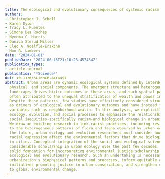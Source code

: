 ```yaml
---
title: The ecological and evolutionary consequences of systemic racism in urban environments
authors:
- Christopher J. Schell
- Karen Dyson
- Tracy L. Fuentes
- Simone Des Roches
- Nyeema C. Harris
- Danica Sterud Miller
- Cleo A. Woelfle-Erskine
- Max R. Lambert
date: '2020-01-01'
publishDate: '2024-06-05T21:10:23.457434Z'
publication_types:
- article-journal
publication: '*Science*'
doi: 10.1126/SCIENCE.AAY4497
abstract: Urban areas are dynamic ecological systems defined by interdependent biological,
  physical, and social components. The emergent structure and heterogeneity of urban
  landscapes drives biotic outcomes in these areas, and such spatial patterns are
  often attributed to the unequal stratification of wealth and power in human societies.
  Despite these patterns, few studies have effectively considered structural inequalities
  as drivers of ecological and evolutionary outcomes and have instead focused on indicator
  variables such as neighborhood wealth. In this analysis, we explicitly integrate
  ecology, evolution, and social processes to emphasize the relationships that bind
  social inequities-specifically racism-and biological change in urbanized landscapes.
  We draw on existing research to link racist practices, including residential segregation,
  to the heterogeneous patterns of flora and fauna observed by urban ecologists. In
  the future, urban ecology and evolution researchers must consider how systems of
  racial oppression affect the environmental factors that drive biological change
  in cities. Conceptual integration of the social and ecological sciences has amassed
  considerable scholarship in urban ecology over the past few decades, providing a
  solid foundation for incorporating environmental justice scholarship into urban
  ecological and evolutionary research. Such an undertaking is necessary to deconstruct
  urbanization's biophysical patterns and processes, inform equitable and anti-racist
  initiatives promoting justice in urban conservation, and strengthen community resilience
  to global environmental change.
---
```

